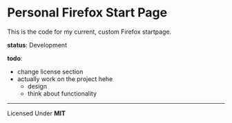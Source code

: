 Personal Firefox Start Page
===

This is the code for my current, custom Firefox startpage.

**status**: Development

**todo**:
  * change license section
  * actually work on the project hehe
    - design
    - think about functionality

---

Licensed Under **MIT**
